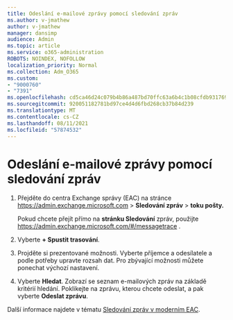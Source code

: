```yaml
---
title: Odeslání e-mailové zprávy pomocí sledování zpráv
ms.author: v-jmathew
author: v-jmathew
manager: dansimp
audience: Admin
ms.topic: article
ms.service: o365-administration
ROBOTS: NOINDEX, NOFOLLOW
localization_priority: Normal
ms.collection: Adm_O365
ms.custom:
- "9000760"
- "7391"
ms.openlocfilehash: cd5ca46d24c079b4b86a487bd70ffc63a6b4c1b08cfdb931769db8d16db3c3fd
ms.sourcegitcommit: 920051182781bd97ce4d4d6fbd268cb37b84d239
ms.translationtype: MT
ms.contentlocale: cs-CZ
ms.lasthandoff: 08/11/2021
ms.locfileid: "57874532"
---
```

# <a name="submit-an-email-message-using-message-trace"></a>Odeslání e-mailové zprávy pomocí sledování zpráv

1. Přejděte do centra Exchange správy (EAC) na stránce <https://admin.exchange.microsoft.com> \> **Sledování zpráv** \> **toku pošty.**

   Pokud chcete přejít přímo na **stránku Sledování** zpráv, použijte <https://admin.exchange.microsoft.com/#/messagetrace> .

2. Vyberte **+ Spustit trasování**.
3. Projděte si prezentované možnosti. Vyberte příjemce a odesílatele a podle potřeby upravte rozsah dat. Pro zbývající možnosti můžete ponechat výchozí nastavení.
4. Vyberte **Hledat**. Zobrazí se seznam e-mailových zpráv na základě kritérií hledání. Poklikejte na zprávu, kterou chcete odeslat, a pak vyberte **Odeslat zprávu**.

Další informace najdete v tématu [Sledování zpráv v moderním EAC](https://docs.microsoft.com/exchange/monitoring/trace-an-email-message/message-trace-modern-eac).
